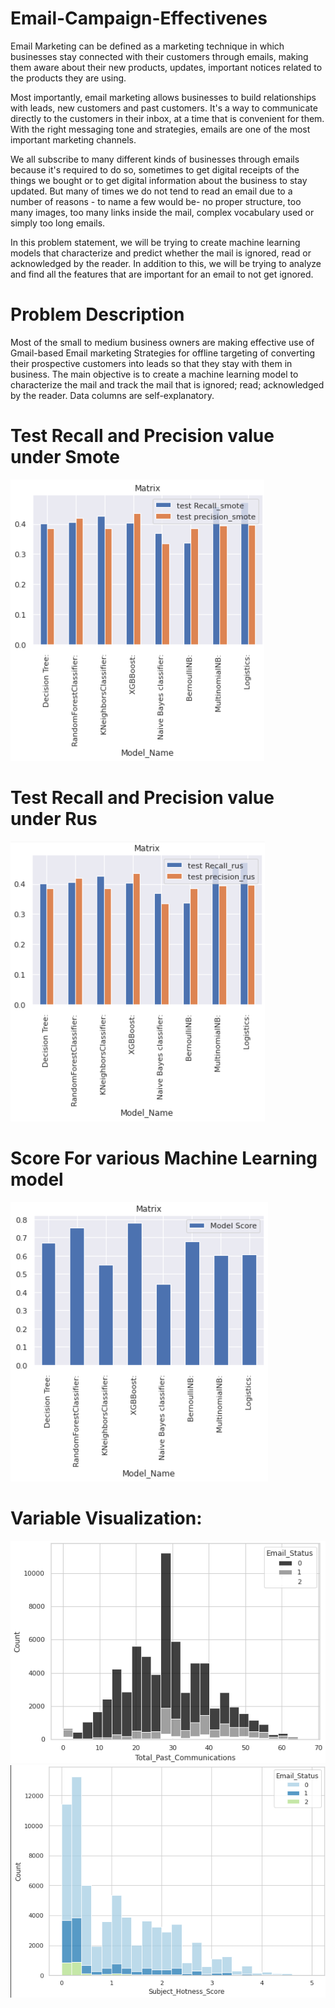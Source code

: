 # Email-Campaign-Effectivenes

Email Marketing can be defined as a marketing technique in which businesses stay connected with their customers through emails, making them aware about their new products, updates, important notices related to the products they are using.

Most importantly, email marketing allows businesses to build relationships with leads, new customers and past customers. It's a way to communicate directly to the customers in their inbox, at a time that is convenient for them. With the right messaging tone and strategies, emails are one of the most important marketing channels.

We all subscribe to many different kinds of businesses through emails because it's required to do so, sometimes to get digital receipts of the things we bought or to get digital information about the business to stay updated. But many of times we do not tend to read an email due to a number of reasons - to name a few would be- no proper structure, too many images, too many links inside the mail, complex vocabulary used or simply too long emails.

In this problem statement, we will be trying to create machine learning models that characterize and predict whether the mail is ignored, read or acknowledged by the reader. In addition to this, we will be trying to analyze and find all the features that are important for an email to not get ignored.


# Problem Description

Most of the small to medium business owners are making effective use of Gmail-based Email marketing Strategies for offline targeting of converting their prospective customers into leads so that they stay with them in business. The main objective is to create a machine learning model to characterize the mail and track the mail that is ignored; read; acknowledged by the reader. Data columns are self-explanatory.

# Test Recall and Precision value under Smote
![image](https://github.com/SheikhSarvar/Email-Campaign-Effectivenes/blob/main/33.PNG)

# Test Recall and Precision value under Rus
![hello](https://github.com/SheikhSarvar/Email-Campaign-Effectivenes/blob/main/34.PNG)

# Score For various Machine Learning model
![hello](https://github.com/SheikhSarvar/Email-Campaign-Effectivenes/blob/main/35.PNG)

# Variable Visualization:
![hello](https://github.com/SheikhSarvar/Email-Campaign-Effectivenes/blob/main/20.PNG)
![hello](https://github.com/SheikhSarvar/Email-Campaign-Effectivenes/blob/main/19.PNG)

